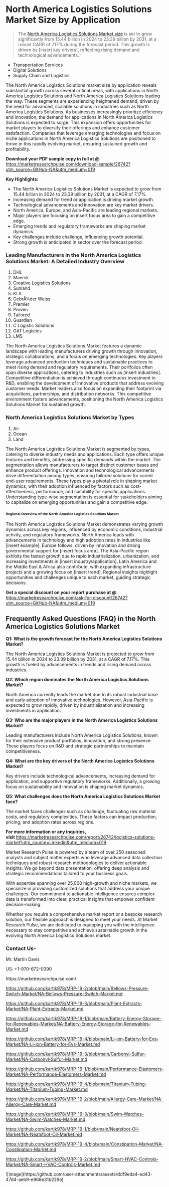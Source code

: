 <h1>North America Logistics Solutions Market&nbsp;Size by Application</h1><blockquote><p>The <a href="https://marketresearchpulse.com/download-sample/26742?utm_source=GitHub-NA&amp;utm_medium=019">North America Logistics Solutions Market size</a> is set to grow significantly from 15.44 billion in 2024 to 23.39 billion by 2031, at a robust CAGR of 7.17% during the forecast period. This growth is driven by [insert key drivers], reflecting rising demand and technological advancements.</p></blockquote><ul><li>Transportation Services<li> Digital Solutions<li> Supply Chain and Logistics</li></ul><p>The North America Logistics Solutions market size by application reveals substantial growth across several critical areas, with applications in North America Logistics Solutions and North America Logistics Solutions leading the way. These segments are experiencing heightened demand, driven by the need for advanced, scalable solutions in industries such as North America Logistics Solutions. As businesses increasingly prioritize efficiency and innovation, the demand for applications in North America Logistics Solutions is expected to surge. This expansion offers opportunities for market players to diversify their offerings and enhance customer satisfaction. Companies that leverage emerging technologies and focus on niche applications in North America Logistics Solutions are positioned to thrive in this rapidly evolving market, ensuring sustained growth and profitability.</p><p><strong>Download your PDF sample copy in full at @ </strong><a href="https://marketresearchpulse.com/download-sample/26742?utm_source=GitHub-NA&amp;utm_medium=019">https://marketresearchpulse.com/download-sample/26742?utm_source=GitHub-NA&amp;utm_medium=019</a></p><p><strong>Key Highlights: </strong></p><ul><li>The North America Logistics Solutions Market is expected to grow from 15.44 billion in 2024 to 23.39 billion by 2031, at a CAGR of 7.17%.</li><li>Increasing demand for trend or application is driving market growth.</li><li>Technological advancements and innovation are key market drivers.</li><li>North America, Europe, and Asia-Pacific are leading regional markets.</li><li>Major players are focusing on insert focus area to gain a competitive edge.</li><li>Emerging trends and regulatory frameworks are shaping market dynamics.</li><li>Key challenges include challenge, influencing growth potential.</li><li>Strong growth is anticipated in sector over the forecast period.</li></ul><h3>Leading Manufacturers in the North America Logistics Solutions Market: A Detailed Industry Overview</h3><ol><li>DHL</li><li>Maersk</li><li>Creative Logistics Solutions</li><li>Sunland</li><li>KLS</li><li>GebrÃ¼der Weiss</li><li>Premier</li><li>Proven</li><li>Tailored</li><li>Guardian</li><li>C Logistic Solutions</li><li>GAT Logistics</li><li>LMS</li></ol><div class="flex max-w-full flex-col flex-grow"><div class="min-h-8 text-message flex w-full flex-col items-end gap-2 whitespace-normal break-words [.text-message+&amp;]:mt-5" dir="auto" data-message-author-role="assistant" data-message-id="fd8432e4-4910-450d-b182-61b7bfb0a01f" data-message-model-slug="gpt-4o"><div class="flex w-full flex-col gap-1 empty:hidden first:pt-[3px]"><div class="markdown prose w-full break-words dark:prose-invert light"><p>The North America Logistics Solutions Market features a dynamic landscape with leading manufacturers driving growth through innovation, strategic collaborations, and a focus on emerging technologies. Key players leverage advanced production techniques and sustainable practices to meet rising demand and regulatory requirements. Their portfolios often span diverse applications, catering to industries such as [insert industries]. Competitive differentiation is achieved through continuous investment in R&amp;D, enabling the development of innovative products that address evolving customer needs. Market leaders also focus on expanding their footprint via acquisitions, partnerships, and distribution networks. This competitive environment fosters advancements, positioning the North America Logistics Solutions Market for sustained growth.</p></div></div></div></div><h3>North America Logistics Solutions Market by Types</h3><ol><li>Air<li> Ocean<li> Land</li></ol><div class="flex max-w-full flex-col flex-grow"><div class="min-h-8 text-message flex w-full flex-col items-end gap-2 whitespace-normal break-words [.text-message+&amp;]:mt-5" dir="auto" data-message-author-role="assistant" data-message-id="084470be-0bb7-4664-bddf-5156b4f41249" data-message-model-slug="gpt-4o-mini"><div class="flex w-full flex-col gap-1 empty:hidden first:pt-[3px]"><div class="markdown prose w-full break-words dark:prose-invert light"><p>The North America Logistics Solutions Market is segmented by types, catering to diverse industry needs and applications. Each type offers unique features and benefits, addressing specific demands within the market. The segmentation allows manufacturers to target distinct customer bases and enhance product offerings. Innovation and technological advancements drive differentiation among types, ensuring tailored solutions for varied end-user requirements. These types play a pivotal role in shaping market dynamics, with their adoption influenced by factors such as cost-effectiveness, performance, and suitability for specific applications. Understanding type-wise segmentation is essential for stakeholders aiming to capitalize on emerging opportunities and gain a competitive edge.</p></div></div></div></div><h3><span style="font-size: 11px;">Regional Overview of the North America Logistics Solutions Market</span></h3><div class="flex max-w-full flex-col flex-grow"><div class="min-h-8 text-message flex w-full flex-col items-end gap-2 whitespace-normal break-words [.text-message+&amp;]:mt-5" dir="auto" data-message-author-role="assistant" data-message-id="e9038762-ce64-4e30-91c9-9bd413514231" data-message-model-slug="gpt-4o-mini"><div class="flex w-full flex-col gap-1 empty:hidden first:pt-[3px]"><div class="markdown prose w-full break-words dark:prose-invert light"><p>The North America Logistics Solutions Market demonstrates varying growth dynamics across key regions, influenced by economic conditions, industrial activity, and regulatory frameworks. North America leads with advancements in technology and high adoption rates in industries like [insert example]. Europe follows, driven by innovation and strong governmental support for [insert focus area]. The Asia-Pacific region exhibits the fastest growth due to rapid industrialization, urbanization, and increasing investments in [insert industry/application]. Latin America and the Middle East &amp; Africa also contribute, with expanding infrastructure projects and a growing focus on [insert trend]. Regional insights highlight opportunities and challenges unique to each market, guiding strategic decisions.</p></div></div></div></div><p><strong>Get a special discount on your report purchase at @ </strong><a href="https://marketresearchpulse.com/ask-for-discount/26742?utm_source=GitHub-NA&amp;utm_medium=019">https://marketresearchpulse.com/ask-for-discount/26742?utm_source=GitHub-NA&amp;utm_medium=019</a></p><h2>Frequently Asked Questions (FAQ) in the North America Logistics Solutions Market</h2><p><strong>Q1: What is the growth forecast for the North America Logistics Solutions Market?</strong></p><p>The North America Logistics Solutions Market is projected to grow from 15.44 billion in 2024 to 23.39 billion by 2031, at a CAGR of 7.17%. This growth is fueled by advancements in trends and rising demand across industries.</p><p><strong>Q2: Which region dominates the North America Logistics Solutions Market?</strong></p><p>North America currently leads the market due to its robust industrial base and early adoption of innovative technologies. However, Asia-Pacific is expected to grow rapidly, driven by industrialization and increasing investments in application.</p><p><strong>Q3: Who are the major players in the North America Logistics Solutions Market?</strong></p><p>Leading manufacturers include North America Logistics Solutions, known for their extensive product portfolios, innovation, and strong presence. These players focus on R&amp;D and strategic partnerships to maintain competitiveness.</p><p><strong>Q4: What are the key drivers of the North America Logistics Solutions Market?</strong></p><p>Key drivers include technological advancements, increasing demand for application, and supportive regulatory frameworks. Additionally, a growing focus on sustainability and innovation is shaping market dynamics.</p><p><strong>Q5: What challenges does the North America Logistics Solutions Market face?</strong></p><p>The market faces challenges such as challenge, fluctuating raw material costs, and regulatory complexities. These factors can impact production, pricing, and adoption rates across regions.</p><p><strong>For more information or any inquiries, visit&nbsp;</strong><a href="https://marketresearchpulse.com/report/26742/logistics-solutions-market?utm_source=Linkedin&utm_medium=019">https://marketresearchpulse.com/report/26742/logistics-solutions-market?utm_source=Linkedin&utm_medium=019</a></p><p>Market Research Pulse is powered by a team of over 250 seasoned analysts and subject matter experts who leverage advanced data collection techniques and robust research methodologies to deliver actionable insights. We go beyond data presentation, offering deep analysis and strategic recommendations tailored to your business goals.</p><p>With expertise spanning over 25,000 high-growth and niche markets, we specialize in providing customized solutions that address your unique challenges. Our commitment to actionable intelligence ensures complex data is transformed into clear, practical insights that empower confident decision-making.</p><p>Whether you require a comprehensive market report or a bespoke research solution, our flexible approach is designed to meet your needs. At Market Research Pulse, we are dedicated to equipping you with the intelligence necessary to stay competitive and achieve sustainable growth in the evolving North America Logistics Solutions market.</p><h3><strong>Contact Us-</strong></h3><p>Mr. Martin Davis</p><p>US: +1-970-672-0390</p><p>https://marketresearchpulse.com/</p><p><a href="https://github.com/kartik978/MRP-19-2/blob/main/Bellows-Pressure-Switch-Market/NA-Bellows-Pressure-Switch-Market.md">https://github.com/kartik978/MRP-19-2/blob/main/Bellows-Pressure-Switch-Market/NA-Bellows-Pressure-Switch-Market.md</a></p><p><a href="https://github.com/kartik978/MRP-19-3/blob/main/Plant-Extracts-Market/NA-Plant-Extracts-Market.md">https://github.com/kartik978/MRP-19-3/blob/main/Plant-Extracts-Market/NA-Plant-Extracts-Market.md</a></p><p><a href="https://github.com/kartik978/MRP-19-1/blob/main/Battery-Energy-Storage-for-Renewables-Market/NA-Battery-Energy-Storage-for-Renewables-Market.md">https://github.com/kartik978/MRP-19-1/blob/main/Battery-Energy-Storage-for-Renewables-Market/NA-Battery-Energy-Storage-for-Renewables-Market.md</a></p><p><a href="https://github.com/kartik978/MRP-19-4/blob/main/Li-ion-Battery-for-Evs-Market/NA-Li-ion-Battery-for-Evs-Market.md">https://github.com/kartik978/MRP-19-4/blob/main/Li-ion-Battery-for-Evs-Market/NA-Li-ion-Battery-for-Evs-Market.md</a></p><p><a href="https://github.com/kartik978/MRP-19-3/blob/main/Carbonyl-Sulfur-Market/NA-Carbonyl-Sulfur-Market.md">https://github.com/kartik978/MRP-19-3/blob/main/Carbonyl-Sulfur-Market/NA-Carbonyl-Sulfur-Market.md</a></p><p><a href="https://github.com/kartik978/MRP-19-1/blob/main/Performance-Elastomers-Market/NA-Performance-Elastomers-Market.md">https://github.com/kartik978/MRP-19-1/blob/main/Performance-Elastomers-Market/NA-Performance-Elastomers-Market.md</a></p><p><a href="https://github.com/kartik978/MRP-19-4/blob/main/Titanium-Tubing-Market/NA-Titanium-Tubing-Market.md">https://github.com/kartik978/MRP-19-4/blob/main/Titanium-Tubing-Market/NA-Titanium-Tubing-Market.md</a></p><p><a href="https://github.com/kartik978/MRP-19-2/blob/main/Allergy-Care-Market/NA-Allergy-Care-Market.md">https://github.com/kartik978/MRP-19-2/blob/main/Allergy-Care-Market/NA-Allergy-Care-Market.md</a></p><p><a href="https://github.com/kartik978/MRP-19-3/blob/main/Swim-Watches-Market/NA-Swim-Watches-Market.md">https://github.com/kartik978/MRP-19-3/blob/main/Swim-Watches-Market/NA-Swim-Watches-Market.md</a></p><p><a href="https://github.com/kartik978/MRP-19-1/blob/main/Neatsfoot-Oil-Market/NA-Neatsfoot-Oil-Market.md">https://github.com/kartik978/MRP-19-1/blob/main/Neatsfoot-Oil-Market/NA-Neatsfoot-Oil-Market.md</a></p><p><a href="https://github.com/kartik978/MRP-19-4/blob/main/Constipation-Market/NA-Constipation-Market.md">https://github.com/kartik978/MRP-19-4/blob/main/Constipation-Market/NA-Constipation-Market.md</a></p><p><a href="https://github.com/kartik978/MRP-19-2/blob/main/Smart-HVAC-Controls-Market/NA-Smart-HVAC-Controls-Market.md">https://github.com/kartik978/MRP-19-2/blob/main/Smart-HVAC-Controls-Market/NA-Smart-HVAC-Controls-Market.md</a></p>
![image](https://github.com/user-attachments/assets/ddf9eda4-ed43-47d4-aeb9-e968e31b229e)
